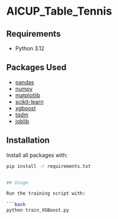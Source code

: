 # AICUP_Table_Tennis

## Requirements
- Python 3.12

## Packages Used

- [pandas](https://pandas.pydata.org/)
- [numpy](https://numpy.org/)
- [matplotlib](https://matplotlib.org/)
- [scikit-learn](https://scikit-learn.org/)
- [xgboost](https://xgboost.ai/)
- [tqdm](https://tqdm.github.io/)
- [joblib](https://joblib.readthedocs.io/)


## Installation

Install all packages with:

```bash
pip install -r requirements.txt


## Usage

Run the training script with:

```bash
python train_XGBoost.py
